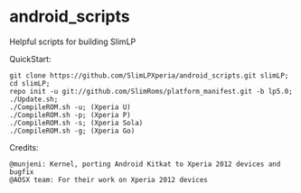 android_scripts
===============

Helpful scripts for building SlimLP

QuickStart:

    git clone https://github.com/SlimLPXperia/android_scripts.git slimLP;
    cd slimLP;
    repo init -u git://github.com/SlimRoms/platform_manifest.git -b lp5.0;
    ./Update.sh;
    ./CompileROM.sh -u; (Xperia U)
    ./CompileROM.sh -p; (Xperia P)   
    ./CompileROM.sh -s; (Xperia Sola)
    ./CompileROM.sh -g; (Xperia Go) 
    
Credits:
    
    @munjeni: Kernel, porting Android Kitkat to Xperia 2012 devices and bugfix
    @AOSX team: For their work on Xperia 2012 devices
